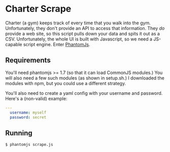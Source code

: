 # Charter Scrape

Charter (a gym) keeps track of every time that you walk into the gym.
Unfortunately, they don't provide an API to access that information. They
*do* provide a web site, so this script pulls down your data and spits it
out as a CSV. Unfortunately, the whole UI is built with Javascript, so we need
a JS-capable script engine. Enter [PhantomJs](http://phantomjs.org/).

## Requirements

You'll need phantomjs >= 1.7 (so that it can load CommonJS modules.) You will
also need a few such modules (as shown in setup.sh.) I downloaded the modules
with npm, but you could use a different strategy.

You'll also need to create a yaml config with your username and password.
Here's a (non-valid) example:

```yaml
---
  username: myself
  password: secret
```

## Running

```bash
$ phantomjs scrape.js
```
